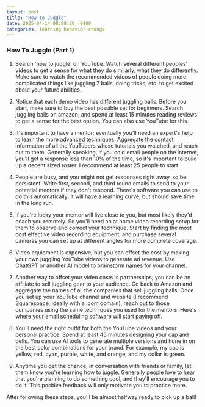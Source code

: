 ```yaml
---
layout: post
title: "How To Juggle"
date: 2025-04-14 08:08:20 -0400
categories: learning behavior-change
---
```


### How To Juggle (Part 1)

1.  Search 'how to juggle' on YouTube.  Watch several different peoples' videos to get a sense for what they do similarly, what they do differently.  Make sure to watch the recommended videos of people doing more complicated things like juggling 7 balls, doing tricks, etc. to get excited about your future abilities.

2.  Notice that each demo video has different juggling balls.  Before you start, make sure to buy the best possible set for beginners.  Search juggling balls on amazon, and spend at least 15 minutes reading reviews to get a sense for the best option.  You can also use YouTube for this.

3.  It's important to have a mentor; eventually you'll need an expert's help to learn the more advanced techniques.  Aggregate the contact information of all the YouTubers whose tutorials you watched, and reach out to them.  Generally speaking, if you cold email people on the internet, you'll get a response less than 10% of the time, so it's important to build up a decent sized roster.  I recommend at least 25 people to start.

4.  People are busy, and you might not get responses right away, so be persistent.  Write first, second, and third round emails to send to your potential mentors if they don't respond.  There's software you can use to do this automatically; it will have a learning curve, but should save time in the long run.

5.  If you're lucky your mentor will live close to you, but most likely they'd coach you remotely.  So you'll need an at home video recording setup for them to observe and correct your technique.  Start by finding the most cost effective video recording equipment, and purchase several cameras you can set up at different angles for more complete coverage.

6.  Video equipment is expensive, but you can offset the cost by making your own juggling YouTube videos to generate ad revenue.  Use ChatGPT or another AI model to brainstorm names for your channel.

7.  Another way to offset your video costs is partnerships; you can be an affiliate to sell juggling gear to your audience.  Go back to Amazon and aggregate the names of all the companies that sell juggling balls.  Once you set up your YouTube channel and website (I recommend Squarespace, ideally with a .com domain), reach out to those companies using the same techniques you used for the mentors.  Here's where your email scheduling software will start paying off.

8.  You'll need the right outfit for both the YouTube videos and your personal practice.  Spend at least 45 minutes designing your cap and bells.  You can use AI tools to generate multiple versions and hone in on the best color combinations for your brand.  For example, my cap is yellow, red, cyan, purple, white, and orange, and my collar is green.

9.  Anytime you get the chance, in conversation with friends or family, let them know you're learning how to juggle.  Generally people love to hear that you're planning to do something cool, and they'll encourage you to do it.  This positive feedback will only motivate you to practice more.

After following these steps, you'll be almost halfway ready to pick up a ball!